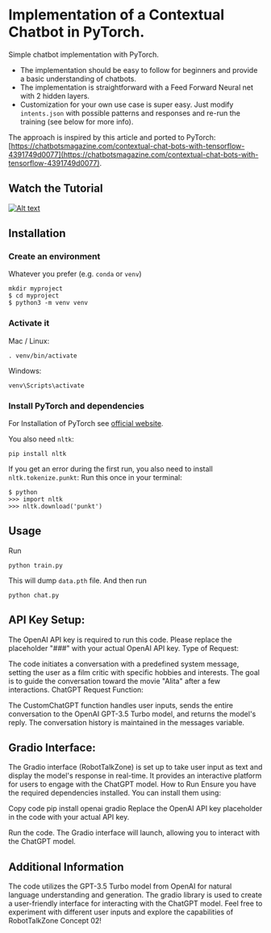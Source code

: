 # Implementation of a Contextual Chatbot in PyTorch.  
Simple chatbot implementation with PyTorch. 

- The implementation should be easy to follow for beginners and provide a basic understanding of chatbots.
- The implementation is straightforward with a Feed Forward Neural net with 2 hidden layers.
- Customization for your own use case is super easy. Just modify `intents.json` with possible patterns and responses and re-run the training (see below for more info).

The approach is inspired by this article and ported to PyTorch: [https://chatbotsmagazine.com/contextual-chat-bots-with-tensorflow-4391749d0077](https://chatbotsmagazine.com/contextual-chat-bots-with-tensorflow-4391749d0077).

## Watch the Tutorial
[![Alt text](https://img.youtube.com/vi/RpWeNzfSUHw/hqdefault.jpg)](https://www.youtube.com/watch?v=RpWeNzfSUHw&list=PLqnslRFeH2UrFW4AUgn-eY37qOAWQpJyg)

## Installation

### Create an environment
Whatever you prefer (e.g. `conda` or `venv`)
```console
mkdir myproject
$ cd myproject
$ python3 -m venv venv
```

### Activate it
Mac / Linux:
```console
. venv/bin/activate
```
Windows:
```console
venv\Scripts\activate
```
### Install PyTorch and dependencies

For Installation of PyTorch see [official website](https://pytorch.org/).

You also need `nltk`:
 ```console
pip install nltk
 ```

If you get an error during the first run, you also need to install `nltk.tokenize.punkt`:
Run this once in your terminal:
 ```console
$ python
>>> import nltk
>>> nltk.download('punkt')
```

## Usage
Run
```console
python train.py
```
This will dump `data.pth` file. And then run
```console
python chat.py
```
## API Key Setup:

The OpenAI API key is required to run this code. Please replace the placeholder "###" with your actual OpenAI API key.
Type of Request:

The code initiates a conversation with a predefined system message, setting the user as a film critic with specific hobbies and interests. The goal is to guide the conversation toward the movie "Alita" after a few interactions.
ChatGPT Request Function:

The CustomChatGPT function handles user inputs, sends the entire conversation to the OpenAI GPT-3.5 Turbo model, and returns the model's reply. The conversation history is maintained in the messages variable.

## Gradio Interface:

The Gradio interface (RobotTalkZone) is set up to take user input as text and display the model's response in real-time. It provides an interactive platform for users to engage with the ChatGPT model.
How to Run
Ensure you have the required dependencies installed. You can install them using:

Copy code
pip install openai gradio
Replace the OpenAI API key placeholder in the code with your actual API key.

Run the code. The Gradio interface will launch, allowing you to interact with the ChatGPT model.

## Additional Information
The code utilizes the GPT-3.5 Turbo model from OpenAI for natural language understanding and generation.
The gradio library is used to create a user-friendly interface for interacting with the ChatGPT model.
Feel free to experiment with different user inputs and explore the capabilities of RobotTalkZone Concept 02!
